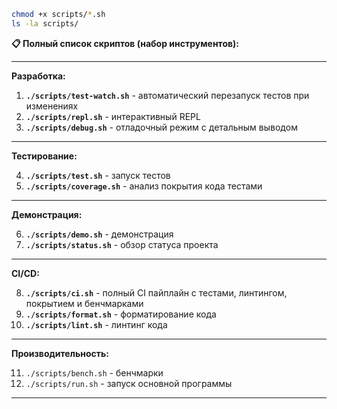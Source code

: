 

```bash
chmod +x scripts/*.sh
ls -la scripts/
```

**📋 Полный список скриптов (набор инструментов):**

---

**Разработка:**

1. **`./scripts/test-watch.sh`** - автоматический перезапуск тестов при изменениях
2. **`./scripts/repl.sh`** - интерактивный REPL
3. **`./scripts/debug.sh`** - отладочный режим с детальным выводом

---

**Тестирование:**

4. **`./scripts/test.sh`** - запуск тестов
5. **`./scripts/coverage.sh`** - анализ покрытия кода тестами  

---

**Демонстрация:**

6. **`./scripts/demo.sh`** - демонстрация  
7. **`./scripts/status.sh`** - обзор статуса проекта

---

**CI/CD:**

8. **`./scripts/ci.sh`** - полный CI пайплайн с тестами, линтингом, покрытием и бенчмарками
9. **`./scripts/format.sh`** - форматирование кода
10. **`./scripts/lint.sh`** - линтинг кода

---

**Производительность:**

11. `./scripts/bench.sh` - бенчмарки
12. `./scripts/run.sh` - запуск основной программы

---
